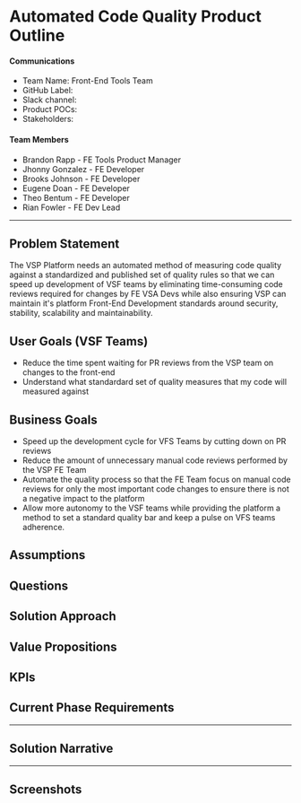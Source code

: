 # Automated Code Quality Product Outline

#### Communications
- Team Name: Front-End Tools Team
- GitHub Label: 
- Slack channel: 
- Product POCs:
- Stakeholders: 

#### Team Members
- Brandon Rapp - FE Tools Product Manager
- Jhonny Gonzalez - FE Developer
- Brooks Johnson - FE Developer
- Eugene Doan - FE Developer
- Theo Bentum - FE Developer
- Rian Fowler - FE Dev Lead

---

## Problem Statement
The VSP Platform needs an automated method of measuring code quality against a standardized and published set of quality rules so that we can speed up development of VSF teams by eliminating time-consuming code reviews required for changes by FE VSA Devs while also ensuring VSP can maintain it's platform Front-End Development standards around security, stability, scalability and maintainability. 
 
## User Goals (VSF Teams)
- Reduce the time spent waiting for PR reviews from the VSP team on changes to the front-end
- Understand what standardard set of quality measures that my code will measured against

## Business Goals
- Speed up the development cycle for VFS Teams by cutting down on PR reviews
- Reduce the amount of unnecessary manual code reviews performed by the VSP FE Team
- Automate the quality process so that the FE Team focus on manual code reviews for only the most important code changes to ensure there is not a negative impact to the platform
- Allow more autonomy to the VSF teams while providing the platform a method to set a standard quality bar and keep a pulse on VFS teams adherence.

## Assumptions


## Questions


## Solution Approach


## Value Propositions


## KPIs


## Current Phase Requirements


---

## Solution Narrative


---
   
## Screenshots


